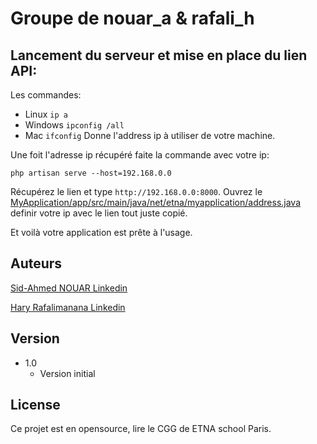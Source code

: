 # Groupe de nouar_a & rafali_h

## Lancement du serveur et mise en place du lien API:

Les commandes:
* Linux ``ip a``
* Windows ``ipconfig /all``
* Mac ``ifconfig``
Donne l'address ip à utiliser de votre machine.

Une foit l'adresse ip récupéré faite la commande avec votre ip:
```
php artisan serve --host=192.168.0.0
```

Récupérez le lien et type ``http://192.168.0.0:8000``.
Ouvrez le [MyApplication/app/src/main/java/net/etna/myapplication/address.java](MyApplication/app/src/main/java/net/etna/myapplication/address.java) definir votre ip avec le lien tout juste copié.

Et voilà votre application est prête à l'usage.

## Auteurs

[Sid-Ahmed NOUAR Linkedin](https://www.linkedin.com/in/sid-ahmed-nouar-4347b5159/)

[Hary Rafalimanana Linkedin](https://www.linkedin.com/in/hary-rafalimanana-776333203/)

## Version

* 1.0
    * Version initial

## License

Ce projet est en opensource, lire le CGG de ETNA school Paris.
